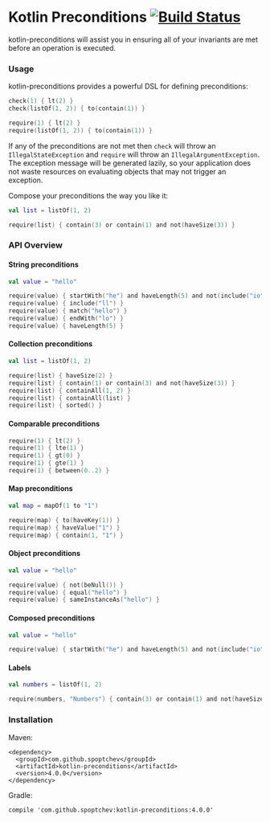 # Kotlin Preconditions [![Build Status](https://travis-ci.org/spoptchev/kotlin-preconditions.svg?branch=master)](https://travis-ci.org/spoptchev/kotlin-preconditions)

kotlin-preconditions will assist you in ensuring all of your invariants are met
before an operation is executed.

### Usage

kotlin-preconditions provides a powerful DSL for defining preconditions:

```kotlin
check(1) { lt(2) }
check(listOf(1, 2)) { to(contain(1)) }

require(1) { lt(2) }
require(listOf(1, 2)) { to(contain(1)) }
```

If any of the preconditions are not met then `check` will throw an
`IllegalStateException` and `require` will throw an `IllegalArgumentException`.
The exception message will be generated lazily, so your application does
not waste resources on evaluating objects that may not trigger an exception.

Compose your preconditions the way you like it:

```kotlin
val list = listOf(1, 2)

require(list) { contain(3) or contain(1) and not(haveSize(3)) }
```

### API Overview

#### String preconditions

```kotlin
val value = "hello"

require(value) { startWith("he") and haveLength(5) and not(include("io")) }
require(value) { include("ll") }
require(value) { match("hello") }
require(value) { endWith("lo") }
require(value) { haveLength(5) }
```

#### Collection preconditions

```kotlin
val list = listOf(1, 2)

require(list) { haveSize(2) }
require(list) { contain(1) or contain(3) and not(haveSize(3)) }
require(list) { containAll(1, 2) }
require(list) { containAll(list) }
require(list) { sorted() }
```

#### Comparable preconditions

```kotlin
require(1) { lt(2) }
require(1) { lte(1) }
require(1) { gt(0) }
require(1) { gte(1) }
require(1) { between(0..2) }
```

#### Map preconditions

```kotlin
val map = mapOf(1 to "1")

require(map) { to(haveKey(1)) }
require(map) { haveValue("1") }
require(map) { contain(1, "1") }
```

#### Object preconditions

```kotlin
val value = "hello"

require(value) { not(beNull()) }
require(value) { equal("hello") }
require(value) { sameInstanceAs("hello") }
```

#### Composed preconditions

```kotlin
val value = "hello"

require(value) { startWith("he") and haveLength(5) and not(include("io")) }
```

#### Labels

```kotlin
val numbers = listOf(1, 2)

require(numbers, "Numbers") { contain(3) or contain(1) and not(haveSize(3)) }
```

### Installation

Maven:

```
<dependency>
  <groupId>com.github.spoptchev</groupId>
  <artifactId>kotlin-preconditions</artifactId>
  <version>4.0.0</version>
</dependency>
```

Gradle:

```
compile 'com.github.spoptchev:kotlin-preconditions:4.0.0'
```

